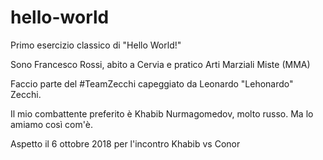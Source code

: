 # hello-world
Primo esercizio classico di "Hello World!"

Sono Francesco Rossi, abito a Cervia e pratico Arti Marziali Miste (MMA)

Faccio parte del #TeamZecchi capeggiato da Leonardo "Lehonardo" Zecchi.

Il mio combattente preferito è Khabib Nurmagomedov, molto russo. Ma lo amiamo così com'è.

Aspetto il 6 ottobre 2018 per l'incontro Khabib vs Conor